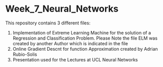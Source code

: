 # Week_7_Neural_Networks

This repository contains 3 different files:

1. Implementation of Extreme Learning Machine for the solution of a Regression and Classification Problem. Please Note the file ELM was created by another Author which is indicated in the file
2. Online Gradient Descnt for function Approximation created by Adrian Rubio-Solis
3. Presentation used for the Lectures at UCL Neural Networks
